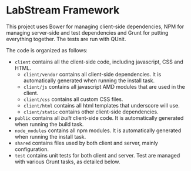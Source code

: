 LabStream Framework
====================

This project uses Bower for managing client-side dependencies, NPM for managing server-side and test dependencies and Grunt for putting everything together. The tests are run with QUnit.

The code is organized as follows:

* `client` contains all the client-side code, including javascript, CSS and HTML.
	* `client/vendor` contains all client-side dependencies. It is automatically generated when running the install task.
	* `client/js` contains all javascript AMD modules that are used in the client.
	* `client/css` contains all custom CSS files.
	* `client/html` contains all html templates that underscore will use.
	* `client/static` contains other client-side dependencies.
* `public` contains all _built_ client-side code. It is automatically generated when running the build task.
* `node_modules` contains all npm modules. It is automatically generated when running the install task.
* `shared` contains files used by both client and server, mainly configuration.
* `test` contains unit tests for both client and server. Test are managed with various Grunt tasks, as detailed below.